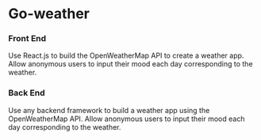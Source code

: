 # Go-weather


### Front End
Use React.js to build the OpenWeatherMap API to create a weather app. Allow anonymous users to input their mood each day corresponding to the weather.

### Back End
Use any backend framework to build a weather app using the OpenWeatherMap API. Allow anonymous users to input their mood each day corresponding to the weather.
